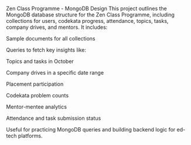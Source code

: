  Zen Class Programme - MongoDB Design
This project outlines the MongoDB database structure for the Zen Class Programme, including collections for users, codekata progress, attendance, topics, tasks, company drives, and mentors. It includes:

Sample documents for all collections

Queries to fetch key insights like:

Topics and tasks in October

Company drives in a specific date range

Placement participation

Codekata problem counts

Mentor-mentee analytics

Attendance and task submission status

Useful for practicing MongoDB queries and building backend logic for ed-tech platforms.
